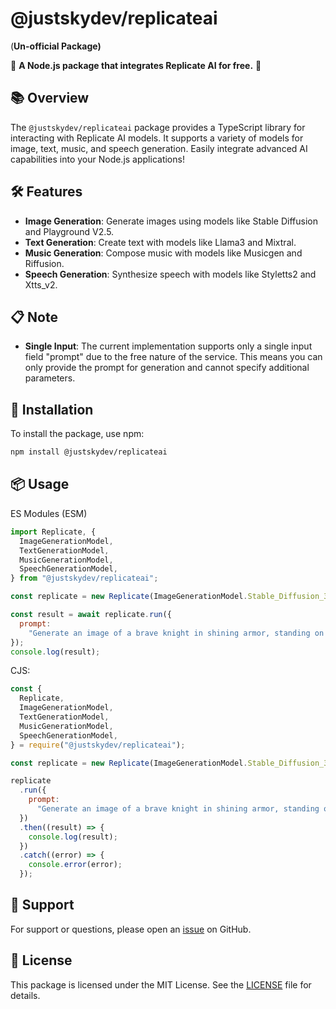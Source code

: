 # @justskydev/replicateai

(**Un-official Package)**

🚀 **A Node.js package that integrates Replicate AI for free.** 🚀

## 📚 Overview

The `@justskydev/replicateai` package provides a TypeScript library for interacting with Replicate AI models. It supports a variety of models for image, text, music, and speech generation. Easily integrate advanced AI capabilities into your Node.js applications!

## 🛠 Features

- **Image Generation**: Generate images using models like Stable Diffusion and Playground V2.5.
- **Text Generation**: Create text with models like Llama3 and Mixtral.
- **Music Generation**: Compose music with models like Musicgen and Riffusion.
- **Speech Generation**: Synthesize speech with models like Styletts2 and Xtts_v2.

## 📋 Note

- **Single Input**: The current implementation supports only a single input field "prompt" due to the free nature of the service. This means you can only provide the prompt for generation and cannot specify additional parameters.

## 🚀 Installation

To install the package, use npm:

```bash
npm install @justskydev/replicateai
```

## 📦 Usage

ES Modules (ESM)

```javascript
import Replicate, {
  ImageGenerationModel,
  TextGenerationModel,
  MusicGenerationModel,
  SpeechGenerationModel,
} from "@justskydev/replicateai";

const replicate = new Replicate(ImageGenerationModel.Stable_Diffusion_3);

const result = await replicate.run({
  prompt:
    "Generate an image of a brave knight in shining armor, standing on a hilltop with a dramatic sunset in the background.",
});
console.log(result);
```

CJS:

```javascript
const {
  Replicate,
  ImageGenerationModel,
  TextGenerationModel,
  MusicGenerationModel,
  SpeechGenerationModel,
} = require("@justskydev/replicateai");

const replicate = new Replicate(ImageGenerationModel.Stable_Diffusion_3);

replicate
  .run({
    prompt:
      "Generate an image of a brave knight in shining armor, standing on a hilltop with a dramatic sunset in the background.",
  })
  .then((result) => {
    console.log(result);
  })
  .catch((error) => {
    console.error(error);
  });
```

## 💬 Support

For support or questions, please open an [issue](https://github.com/JustSkyDev/Free-ReplicateAI/issues) on GitHub.

## 📝 License

This package is licensed under the MIT License. See the [LICENSE](./LICENSE) file for details.
